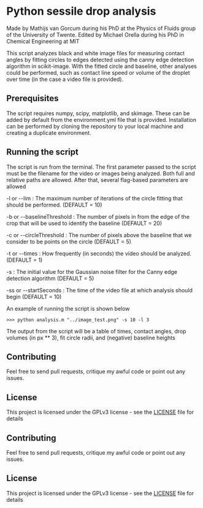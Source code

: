 # Python sessile drop analysis
Made by Mathijs van Gorcum during his PhD at the Physics of Fluids group of the University of Twente.
Edited by Michael Orella during his PhD in Chemical Engineering at MIT

This script analyzes black and white image files for measuring contact angles by fitting circles to edges detected using the canny edge detection algorithm in scikit-image. With the fitted circle and baseline, other analyses could be performed, such as contact line speed or volume of the droplet over time (in the case a video file is provided). 

## Prerequisites
The script requires numpy, scipy, matplotlib, and skimage. These can be added by default from the environment.yml file that is provided. Installation can be performed by cloning the repository to your local machine and creating a duplicate environment.

## Running the script
The script is run from the terminal. The first parameter passed to the script must be the filename for the video or images being analyzed. Both full and relative paths are allowed. After that, several flag-based parameters are allowed

-l or --lim : The maximum number of iterations of the circle fitting that should be performed. (DEFAULT = 10)

-b or --baselineThreshold : The number of pixels in from the edge of the crop that will be used to identify the baseline (DEFAULT = 20)

-c or --circleThreshold : The number of pixels above the baseline that we consider to be points on the circle (DEFAULT = 5)

-t or --times : How frequently (in seconds) the video should be analyzed. (DEFAULT = 1)

-s : The initial value for the Gaussian noise filter for the Canny edge detection algorithm (DEFAULT = 5)

-ss or --startSeconds : The time of the video file at which analysis should begin (DEFAULT = 10)

An example of running the script is shown below

```
>>> python analysis.m "../image_test.png" -s 10 -l 3
```

The output from the script will be a table of times, contact angles, drop volumes (in px ** 3), fit circle radii, and (negative) baseline heights

## Contributing
Feel free to send pull requests, critique my awful code or point out any issues.

## License
This project is licensed under the GPLv3 license - see the [LICENSE](https://github.com/michaelorella/Sessile.drop.analysis/blob/master/LICENSE) file for details


## Contributing
Feel free to send pull requests, critique my awful code or point out any issues.

## License
This project is licensed under the GPLv3 license - see the [LICENSE](https://github.com/michaelorella/Sessile.drop.analysis/blob/master/LICENSE) file for details
